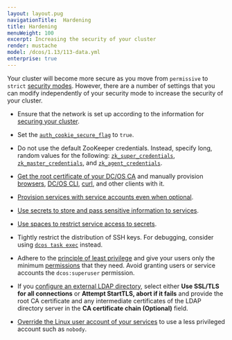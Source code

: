 ```yaml
---
layout: layout.pug
navigationTitle:  Hardening
title: Hardening
menuWeight: 100
excerpt: Increasing the security of your cluster
render: mustache
model: /dcos/1.13/113-data.yml
enterprise: true
---
```

<!-- The source repository for this topic is https://github.com/dcos/dcos-docs-site -->


Your cluster will become more secure as you move from `permissive` to `strict` [security modes](/1.13/security/ent/#security-modes). However, there are a number of settings that you can modify independently of your security mode to increase the security of your cluster.

- Ensure that the network is set up according to the information for [securing your cluster](/1.13/administering-clusters/securing-your-cluster/).

- <a name="secure-flag"></a>Set the [`auth_cookie_secure_flag`](/1.13/installing/production/advanced-configuration/configuration-reference/#auth-cookie-secure-flag-enterprise) to `true`.

- <a name="zk"></a>Do not use the default ZooKeeper credentials. Instead, specify long, random values for the following: [`zk_super_credentials`](/1.13/installing/production/advanced-configuration/configuration-reference/#zk-superuser), [`zk_master_credentials`](/1.13/installing/production/advanced-configuration/configuration-reference/#zk-master), and [`zk_agent_credentials`](/1.13/installing/production/advanced-configuration/configuration-reference/#zk-agent).

- [Get the root certificate of your DC/OS CA](/1.13/security/ent/tls-ssl/get-cert/#oob) and manually provision [browsers](/1.13/security/ent/tls-ssl/ca-trust-browser/), [DC/OS CLI](/1.13/security/ent/tls-ssl/ca-trust-cli/), [curl](/1.13/security/ent/tls-ssl/ca-trust-curl/), and other clients with it.

- [Provision services with service accounts even when optional](/1.13/security/ent/service-auth/).

- [Use secrets to store and pass sensitive information to services](/1.13/security/ent/secrets/).

- [Use spaces to restrict service access to secrets](/1.13//security/ent/#spaces).

- Tightly restrict the distribution of SSH keys. For debugging, consider using [`dcos task exec`](/1.13/monitoring/debugging/) instead.

- Adhere to the [principle of least privilege](http://searchsecurity.techtarget.com/definition/principle-of-least-privilege-POLP) and give your users only the minimum [permissions](/1.13/security/ent/perms-reference/) that they need. Avoid granting users or service accounts the `dcos:superuser` permission.

- If you [configure an external LDAP directory](/1.13/security/ent/ldap/ldap-conn/), select either **Use SSL/TLS for all connections** or **Attempt StartTLS, abort if it fails** and provide the root CA certificate and any intermediate certificates of the LDAP directory server in the **CA certificate chain (Optional)** field.

- [Override the Linux user account of your services](/1.13/security/ent/users-groups/config-linux-user/) to use a less privileged account such as `nobody`.

